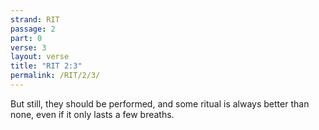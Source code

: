 ```yaml
---
strand: RIT
passage: 2
part: 0
verse: 3
layout: verse
title: "RIT 2:3"
permalink: /RIT/2/3/
---
```

But still, they should be performed, and some ritual is always better than none, even if it only lasts a few breaths.
